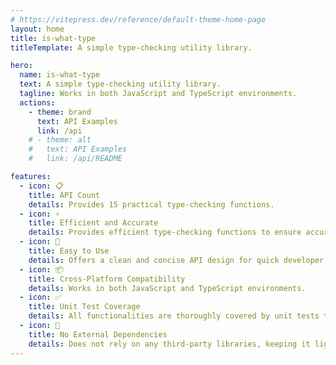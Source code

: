 ```yaml
---
# https://vitepress.dev/reference/default-theme-home-page
layout: home
title: is-what-type
titleTemplate: A simple type-checking utility library.

hero:
  name: is-what-type
  text: A simple type-checking utility library.
  tagline: Works in both JavaScript and TypeScript environments.
  actions:
    - theme: brand
      text: API Examples
      link: /api
    # - theme: alt
    #   text: API Examples
    #   link: /api/README

features:
  - icon: 📋
    title: API Count
    details: Provides 15 practical type-checking functions.
  - icon: ⚡
    title: Efficient and Accurate
    details: Provides efficient type-checking functions to ensure accurate results.
  - icon: 📖
    title: Easy to Use
    details: Offers a clean and concise API design for quick developer adoption.
  - icon: 📦
    title: Cross-Platform Compatibility
    details: Works in both JavaScript and TypeScript environments.
  - icon: ✅
    title: Unit Test Coverage
    details: All functionalities are thoroughly covered by unit tests to ensure code quality.
  - icon: 🔗
    title: No External Dependencies
    details: Does not rely on any third-party libraries, keeping it lightweight.
---
```


